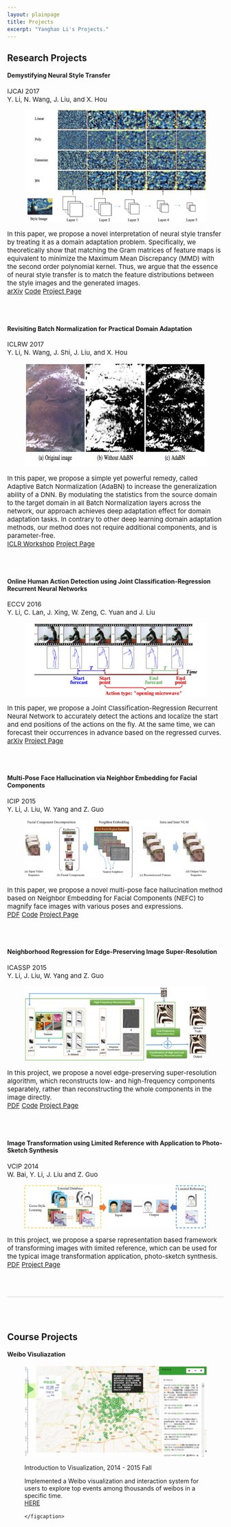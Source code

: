 ```yaml
---
layout: plainpage
title: Projects
excerpt: "Yanghao Li's Projects."
---
```



<h2>Research Projects</h2>

<h4>Demystifying Neural Style Transfer</h4>
<p style="font-size: 15px">
IJCAI 2017<br>
Y. Li, N. Wang, J. Liu, and X. Hou
</p>

<figure class="research-proj-img1">
    <img src="/images/projects/style_example.png" alt="" style="height: 260px; width:auto"/>
</figure>
<p style="font-size: 15px">In this paper, we propose a novel interpretation of neural style transfer by treating it as a domain adaptation problem. Specifically, we theoretically show that matching the Gram matrices of feature maps is equivalent to minimize the Maximum Mean Discrepancy (MMD) with the second order polynomial kernel. Thus, we argue that the essence of neural style transfer is to match the feature distributions between the style images and the generated images. 
 <br><a href="https://arxiv.org/abs/1701.01036"><span class="label">arXiv</span></a>
     <a href="https://github.com/lyttonhao/Neural-Style-MMD"><span class="label">Code</span></a>
     <a href="http://www.icst.pku.edu.cn/struct/Projects/mmdstyle.html"><span class="label">Project Page</span></a>

</p>
<br><br>

<h4>Revisiting Batch Normalization for Practical Domain Adaptation</h4>
<p style="font-size: 15px">
ICLRW 2017<br>
Y. Li, N. Wang, J. Shi, J. Liu, and X. Hou
</p>

<figure class="research-proj-img">
    <img src="/images/projects/adabn_example.png" alt="" style="height: 240px; width: auto"/>
</figure>
<p style="font-size: 15px">In this paper, we propose a simple yet powerful remedy, called Adaptive Batch Normalization (AdaBN) to increase the generalization ability of a DNN. By modulating the statistics from the source domain to the target domain in all Batch Normalization layers across the network, our approach achieves deep adaptation effect for domain adaptation tasks. In contrary to other deep learning domain adaptation methods, our method does not require additional components, and is parameter-free.
 <br><a href="https://openreview.net/pdf?id=Hk6dkJQFx"><span class="label">ICLR Workshop</span></a>
     <a href="http://www.icst.pku.edu.cn/struct/Projects/adabn.html"><span class="label">Project Page</span></a>

</p>
<br><br>

<h4>Online Human Action Detection using Joint Classification-Regression Recurrent Neural Networks</h4>
<p style="font-size: 15px">
ECCV 2016<br>
Y. Li, C. Lan, J. Xing, W. Zeng, C. Yuan and J. Liu
</p>

<figure class="research-proj-img">
    <img src="/images/projects/OAD_flowchart.png" alt="" />
</figure>
<p style="font-size: 15px">In this paper, we propose a Joint Classification-Regression Recurrent Neural Network to accurately detect the actions and localize the start and end positions of the actions on the fly. At the same time, we can forecast their occurrences in advance based on the regressed curves.
 <br><a href="https://arxiv.org/abs/1604.05633"><span class="label">arXiv</span></a>
     <a href="http://www.icst.pku.edu.cn/course/icb/Projects/OAD.html"><span class="label">Project Page</span></a>

</p>
<br><br>

<h4>Multi-Pose Face Hallucination via Neighbor Embedding for Facial Components</h4>
<p style="font-size: 15px">
ICIP 2015<br>
Y. Li, J. Liu, W. Yang and Z. Guo
</p>

<figure class="research-proj-img">
    <img src="/images/projects/NEFC_flowchart.png" alt="" />
</figure>
<p style="font-size: 15px">In this paper, we propose a novel multi-pose face hallucination method based on Neighbor Embedding for Facial Components (NEFC) to magnify face images with various poses and expressions.
 <br><a href="http://www.icst.pku.edu.cn/course/icb/Projects/NEFC/files/ICIP_NEFC.pdf"><span class="label">PDF</span></a>
     <a href="https://github.com/lyttonhao/Face-Hallucination-of-Facial-Components/tree/release"><span class="label">Code</span></a>
     <a href="http://www.icst.pku.edu.cn/course/icb/Projects/NEFC.html"><span class="label">Project Page</span></a>

</p>
<br><br>


<h4>Neighborhood Regression for Edge-Preserving Image Super-Resolution</h4>
<p style="font-size: 15px">
ICASSP 2015<br>
Y. Li, J. Liu, W. Yang and Z. Guo
</p>

<figure class="research-proj-img">
    <img src="/images/projects/NRSR_flowchart.png" alt="" />
</figure>
<p style="font-size: 15px">In this project, we propose a novel edge-preserving super-resolution algorithm, which reconstructs low- and high-frequency components separately, rather than reconstructing the whole components in the image directly. 
 <br><a href="/assets/papers/LiYanghao_NRSR_ICASSP_v8.pdf"><span class="label">PDF</span></a>
     <a href="https://github.com/lyttonhao/NRSR/tree/release"><span class="label">Code</span></a>
     <a href="http://www.icst.pku.edu.cn/course/icb/Projects/NRSR.html"><span class="label">Project Page</span></a>

</p>
<br><br>

<h4>Image Transformation using Limited Reference with Application to Photo-Sketch Synthesis</h4>

<p style="font-size: 15px">
VCIP 2014 <br>
W. Bai, Y. Li, J. Liu and Z. Guo
</p>

<figure class="research-proj-img">
    <img src="/images/projects/transform_scenario.png" alt="" />
</figure>
<p style="font-size: 15px">In this project, we propose a sparse representation
based framework of transforming images with limited
reference, which can be used for the typical image transformation
application, photo-sketch synthesis.  
 <br><a href="/assets/papers/bw_vcip14.pdf"><span class="label">PDF</span></a> <a href="http://www.icst.pku.edu.cn/course/icb/Projects/ImageTrans.html"><span class="label">Project Page</span></a>
</p>

<div style="height:50px; border-bottom:1px solid #ccc"></div>

<div style="height:50px"></div>

<h2>Course Projects</h2>

<h4>Weibo Visuliazation</h4>

<figure class="course-proj-img">
    <img src="/images/projects/weibopic.png" alt="" />
    <figcaption>
    <p>Introduction to Visualization, 2014 - 2015 Fall</p>
    Implemented a Weibo visualization and interaction system for users to explore top events among thousands of weibos in a specific time. <br> <a href="http://vis.pku.edu.cn/course/Visualization_2014F/final_project/group7/"><span class="label">HERE</span></a>

    </figcaption>
</figure>